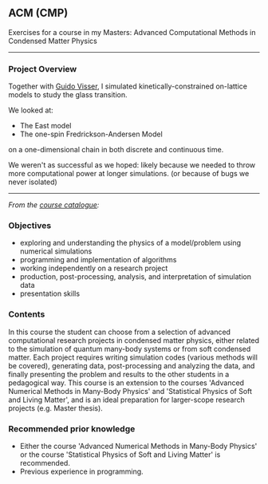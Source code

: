 ## ACM (CMP)
Exercises for a course in my Masters: Advanced Computational Methods in Condensed Matter Physics 

---

### Project Overview

Together with [Guido Visser](https://github.com/GuidoVisser), I simulated kinetically-constrained on-lattice models to study the glass transition.

We looked at:
- The East model
- The one-spin Fredrickson-Andersen Model

on a one-dimensional chain in both discrete and continuous time. 

We weren't as successful as we hoped: likely because we needed to throw more computational power at longer simulations.
(or because of bugs we never isolated)

---

*From the [course catalogue](https://coursecatalogue.uva.nl/xmlpages/page/2020-2021-en/search-course/course/79888):*

### Objectives
- exploring and understanding the physics of a model/problem using numerical simulations
- programming and implementation of algorithms
- working independently on a research project
- production, post-processing, analysis, and interpretation of simulation data
- presentation skills

### Contents
In this course the student can choose from a selection of advanced computational research projects in condensed matter physics, either related to the simulation of quantum many-body systems or from soft condensed matter. Each project requires writing simulation codes (various methods will be covered), generating data, post-processing and analyzing the data, and finally presenting the problem and results to the other students in a pedagogical way. This course is an extension to the courses 'Advanced Numerical Methods in Many-Body Physics' and 'Statistical Physics of Soft and Living Matter', and is an ideal preparation for larger-scope research projects (e.g. Master thesis).

### Recommended prior knowledge
- Either the course 'Advanced Numerical Methods in Many-Body Physics' or the course 'Statistical Physics of Soft and Living Matter' is recommended.
- Previous experience in programming.
